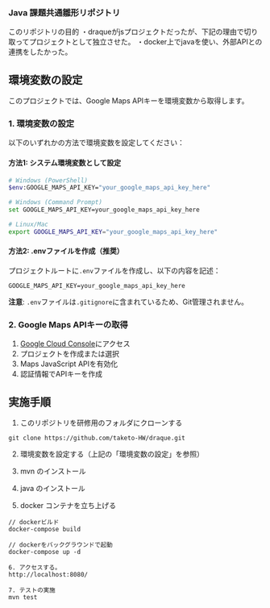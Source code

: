 ### Java 課題共通雛形リポジトリ

このリポジトリの目的
・draqueがjsプロジェクトだったが、下記の理由で切り取ってプロジェクトとして独立させた。
・docker上でjavaを使い、外部APIとの連携をしたかった。

## 環境変数の設定

このプロジェクトでは、Google Maps APIキーを環境変数から取得します。

### 1. 環境変数の設定

以下のいずれかの方法で環境変数を設定してください：

#### 方法1: システム環境変数として設定
```bash
# Windows (PowerShell)
$env:GOOGLE_MAPS_API_KEY="your_google_maps_api_key_here"

# Windows (Command Prompt)
set GOOGLE_MAPS_API_KEY=your_google_maps_api_key_here

# Linux/Mac
export GOOGLE_MAPS_API_KEY="your_google_maps_api_key_here"
```

#### 方法2: .envファイルを作成（推奨）
プロジェクトルートに`.env`ファイルを作成し、以下の内容を記述：
```
GOOGLE_MAPS_API_KEY=your_google_maps_api_key_here
```

**注意**: `.env`ファイルは`.gitignore`に含まれているため、Git管理されません。

### 2. Google Maps APIキーの取得
1. [Google Cloud Console](https://console.cloud.google.com/)にアクセス
2. プロジェクトを作成または選択
3. Maps JavaScript APIを有効化
4. 認証情報でAPIキーを作成

## 実施手順

1. このリポジトリを研修用のフォルダにクローンする

```
git clone https://github.com/taketo-HW/draque.git
```

2. 環境変数を設定する（上記の「環境変数の設定」を参照）

3. mvn のインストール
4. java のインストール
5. docker コンテナを立ち上げる

```
// dockerビルド
docker-compose build

// dockerをバックグラウンドで起動
docker-compose up -d

6. アクセスする。
http://localhost:8080/

7. テストの実施
mvn test